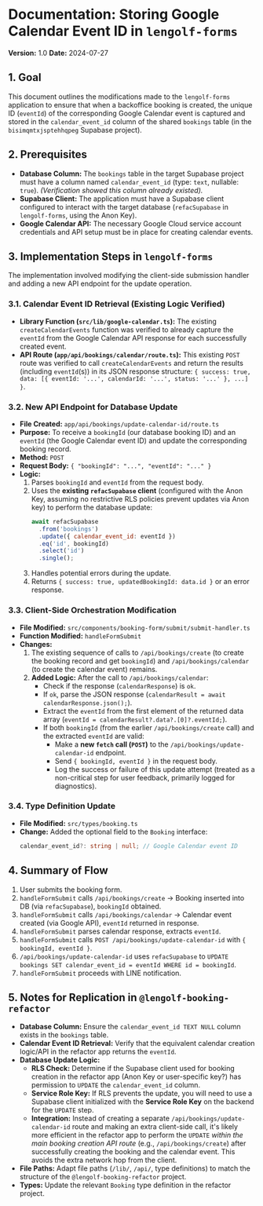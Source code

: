 # Documentation: Storing Google Calendar Event ID in `lengolf-forms`

**Version:** 1.0
**Date:** 2024-07-27

## 1. Goal

This document outlines the modifications made to the `lengolf-forms` application to ensure that when a backoffice booking is created, the unique ID (`eventId`) of the corresponding Google Calendar event is captured and stored in the `calendar_event_id` column of the shared `bookings` table (in the `bisimqmtxjsptehhqpeg` Supabase project).

## 2. Prerequisites

*   **Database Column:** The `bookings` table in the target Supabase project must have a column named `calendar_event_id` (type: `text`, nullable: `true`). *(Verification showed this column already existed).*
*   **Supabase Client:** The application must have a Supabase client configured to interact with the target database (`refacSupabase` in `lengolf-forms`, using the Anon Key).
*   **Google Calendar API:** The necessary Google Cloud service account credentials and API setup must be in place for creating calendar events.

## 3. Implementation Steps in `lengolf-forms`

The implementation involved modifying the client-side submission handler and adding a new API endpoint for the update operation.

### 3.1. Calendar Event ID Retrieval (Existing Logic Verified)

*   **Library Function (`src/lib/google-calendar.ts`):** The existing `createCalendarEvents` function was verified to already capture the `eventId` from the Google Calendar API response for each successfully created event.
*   **API Route (`app/api/bookings/calendar/route.ts`):** This existing `POST` route was verified to call `createCalendarEvents` and return the results (including `eventId`(s)) in its JSON response structure: `{ success: true, data: [{ eventId: '...', calendarId: '...', status: '...' }, ...] }`.

### 3.2. New API Endpoint for Database Update

*   **File Created:** `app/api/bookings/update-calendar-id/route.ts`
*   **Purpose:** To receive a `bookingId` (our database booking ID) and an `eventId` (the Google Calendar event ID) and update the corresponding booking record.
*   **Method:** `POST`
*   **Request Body:** `{ "bookingId": "...", "eventId": "..." }`
*   **Logic:**
    1.  Parses `bookingId` and `eventId` from the request body.
    2.  Uses the **existing `refacSupabase` client** (configured with the Anon Key, assuming no restrictive RLS policies prevent updates via Anon key) to perform the database update:
        ```javascript
        await refacSupabase
          .from('bookings')
          .update({ calendar_event_id: eventId })
          .eq('id', bookingId)
          .select('id')
          .single();
        ```
    3.  Handles potential errors during the update.
    4.  Returns `{ success: true, updatedBookingId: data.id }` or an error response.

### 3.3. Client-Side Orchestration Modification

*   **File Modified:** `src/components/booking-form/submit/submit-handler.ts`
*   **Function Modified:** `handleFormSubmit`
*   **Changes:**
    1.  The existing sequence of calls to `/api/bookings/create` (to create the booking record and get `bookingId`) and `/api/bookings/calendar` (to create the calendar event) remains.
    2.  **Added Logic:** After the call to `/api/bookings/calendar`:
        *   Check if the response (`calendarResponse`) is `ok`.
        *   If `ok`, parse the JSON response (`calendarResult = await calendarResponse.json();`).
        *   Extract the `eventId` from the first element of the returned data array (`eventId = calendarResult?.data?.[0]?.eventId;`).
        *   If both `bookingId` (from the earlier `/api/bookings/create` call) and the extracted `eventId` are valid:
            *   Make a **new `fetch` call (`POST`)** to the `/api/bookings/update-calendar-id` endpoint.
            *   Send `{ bookingId, eventId }` in the request body.
            *   Log the success or failure of this update attempt (treated as a non-critical step for user feedback, primarily logged for diagnostics).

### 3.4. Type Definition Update

*   **File Modified:** `src/types/booking.ts`
*   **Change:** Added the optional field to the `Booking` interface:
    ```typescript
    calendar_event_id?: string | null; // Google Calendar event ID
    ```

## 4. Summary of Flow

1.  User submits the booking form.
2.  `handleFormSubmit` calls `/api/bookings/create` -> Booking inserted into DB (via `refacSupabase`), `bookingId` obtained.
3.  `handleFormSubmit` calls `/api/bookings/calendar` -> Calendar event created (via Google API), `eventId` returned in response.
4.  `handleFormSubmit` parses calendar response, extracts `eventId`.
5.  `handleFormSubmit` calls `POST /api/bookings/update-calendar-id` with `{ bookingId, eventId }`.
6.  `/api/bookings/update-calendar-id` uses `refacSupabase` to `UPDATE bookings SET calendar_event_id = eventId WHERE id = bookingId`.
7.  `handleFormSubmit` proceeds with LINE notification.

## 5. Notes for Replication in `@lengolf-booking-refactor`

*   **Database Column:** Ensure the `calendar_event_id TEXT NULL` column exists in the `bookings` table.
*   **Calendar Event ID Retrieval:** Verify that the equivalent calendar creation logic/API in the refactor app returns the `eventId`.
*   **Database Update Logic:**
    *   **RLS Check:** Determine if the Supabase client used for booking creation in the refactor app (Anon Key or user-specific key?) has permission to `UPDATE` the `calendar_event_id` column.
    *   **Service Role Key:** If RLS prevents the update, you will need to use a Supabase client initialized with the **Service Role Key** on the backend for the `UPDATE` step.
    *   **Integration:** Instead of creating a separate `/api/bookings/update-calendar-id` route and making an extra client-side call, it's likely more efficient in the refactor app to perform the `UPDATE` *within the main booking creation API route* (e.g., `/api/bookings/create`) after successfully creating the booking and the calendar event. This avoids the extra network hop from the client.
*   **File Paths:** Adapt file paths (`/lib/`, `/api/`, type definitions) to match the structure of the `@lengolf-booking-refactor` project.
*   **Types:** Update the relevant `Booking` type definition in the refactor project. 